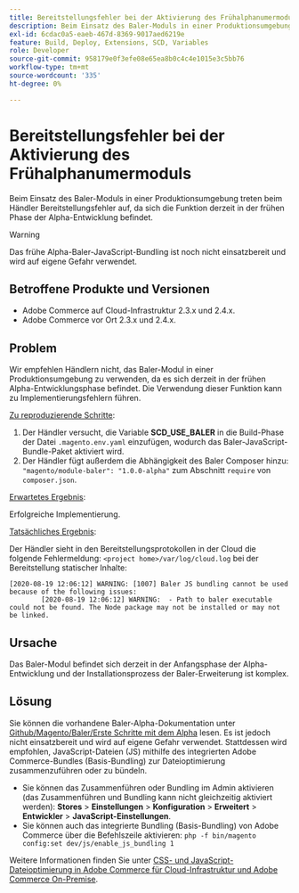 ```yaml
---
title: Bereitstellungsfehler bei der Aktivierung des Frühalphanumermoduls
description: Beim Einsatz des Baler-Moduls in einer Produktionsumgebung treten beim Händler Bereitstellungsfehler auf, da sich die Funktion derzeit in der frühen Phase der Alpha-Entwicklung befindet.
exl-id: 6cdac0a5-eaeb-467d-8369-9017aed6219e
feature: Build, Deploy, Extensions, SCD, Variables
role: Developer
source-git-commit: 958179e0f3efe08e65ea8b0c4c4e1015e3c5bb76
workflow-type: tm+mt
source-wordcount: '335'
ht-degree: 0%

---
```


# Bereitstellungsfehler bei der Aktivierung des Frühalphanumermoduls

Beim Einsatz des Baler-Moduls in einer Produktionsumgebung treten beim Händler Bereitstellungsfehler auf, da sich die Funktion derzeit in der frühen Phase der Alpha-Entwicklung befindet.

>[!WARNING]
>
>Das frühe Alpha-Baler-JavaScript-Bundling ist noch nicht einsatzbereit und wird auf eigene Gefahr verwendet.

## Betroffene Produkte und Versionen

* Adobe Commerce auf Cloud-Infrastruktur 2.3.x und 2.4.x.
* Adobe Commerce vor Ort 2.3.x und 2.4.x.

## Problem

Wir empfehlen Händlern nicht, das Baler-Modul in einer Produktionsumgebung zu verwenden, da es sich derzeit in der frühen Alpha-Entwicklungsphase befindet. Die Verwendung dieser Funktion kann zu Implementierungsfehlern führen.

<u>Zu reproduzierende Schritte</u>:

1. Der Händler versucht, die Variable **SCD\_USE\_BALER** in die Build-Phase der Datei `.magento.env.yaml` einzufügen, wodurch das Baler-JavaScript-Bundle-Paket aktiviert wird.
1. Der Händler fügt außerdem die Abhängigkeit des Baler Composer hinzu: `"magento/module-baler": "1.0.0-alpha"` zum Abschnitt `require` von `composer.json`.

<u>Erwartetes Ergebnis</u>:

Erfolgreiche Implementierung.

<u>Tatsächliches Ergebnis</u>:

Der Händler sieht in den Bereitstellungsprotokollen in der Cloud die folgende Fehlermeldung: `<project home>/var/log/cloud.log` bei der Bereitstellung statischer Inhalte:

```
[2020-08-19 12:06:12] WARNING: [1007] Baler JS bundling cannot be used because of the following issues:
        [2020-08-19 12:06:12] WARNING:  - Path to baler executable could not be found. The Node package may not be installed or may not be linked.
```

## Ursache

Das Baler-Modul befindet sich derzeit in der Anfangsphase der Alpha-Entwicklung und der Installationsprozess der Baler-Erweiterung ist komplex.

## Lösung

Sie können die vorhandene Baler-Alpha-Dokumentation unter [Github/Magento/Baler/Erste Schritte mit dem Alpha](https://github.com/magento/baler/blob/master/docs/ALPHA.md) lesen. Es ist jedoch nicht einsatzbereit und wird auf eigene Gefahr verwendet. Stattdessen wird empfohlen, JavaScript-Dateien (JS) mithilfe des integrierten Adobe Commerce-Bundles (Basis-Bundling) zur Dateioptimierung zusammenzuführen oder zu bündeln.

* Sie können das Zusammenführen oder Bundling im Admin aktivieren (das Zusammenführen und Bundling kann nicht gleichzeitig aktiviert werden): **Stores** > **Einstellungen** > **Konfiguration** > **Erweitert** > **Entwickler** > **JavaScript-Einstellungen**.
* Sie können auch das integrierte Bundling (Basis-Bundling) von Adobe Commerce über die Befehlszeile aktivieren: `php -f bin/magento config:set dev/js/enable_js_bundling 1`

Weitere Informationen finden Sie unter [CSS- und JavaScript-Dateioptimierung in Adobe Commerce für Cloud-Infrastruktur und Adobe Commerce On-Premise](https://support.magento.com/hc/en-us/articles/360044482152).
